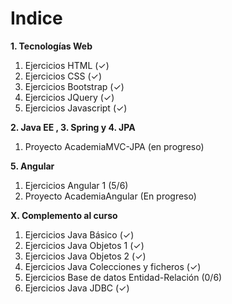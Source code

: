 # Indice

**__1. Tecnologías Web__**
  1. Ejercicios HTML (✓)
  2. Ejercicios CSS (✓)
  3. Ejercicios Bootstrap (✓)
  4. Ejercicios JQuery (✓)
  5. Ejercicios Javascript (✓)
  
**__2. Java EE , 3. Spring y 4. JPA__**
  1. Proyecto AcademiaMVC-JPA (en progreso)
  
**__5. Angular__**
  1. Ejercicios Angular 1 (5/6)
  2. Proyecto AcademiaAngular (En progreso)

**__X. Complemento al curso__**

  1. Ejercicios Java Básico (✓)
  2. Ejercicios Java Objetos 1 (✓)
  3. Ejercicios Java Objetos 2 (✓)
  4. Ejercicios Java Colecciones y ficheros (✓)
  5. Ejercicios Base de datos Entidad-Relación (0/6)
  6. Ejercicios Java JDBC (✓)
